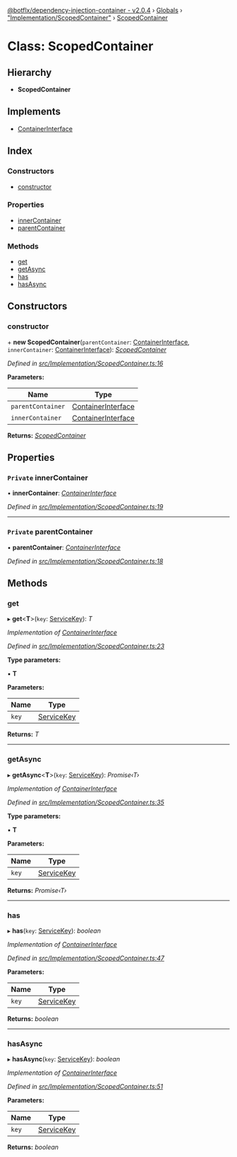 [@botflx/dependency-injection-container - v2.0.4](../README.md) › [Globals](../globals.md) › ["Implementation/ScopedContainer"](../modules/_implementation_scopedcontainer_.md) › [ScopedContainer](_implementation_scopedcontainer_.scopedcontainer.md)

# Class: ScopedContainer

## Hierarchy

* **ScopedContainer**

## Implements

* [ContainerInterface](../interfaces/_interfaces_.containerinterface.md)

## Index

### Constructors

* [constructor](_implementation_scopedcontainer_.scopedcontainer.md#constructor)

### Properties

* [innerContainer](_implementation_scopedcontainer_.scopedcontainer.md#private-innercontainer)
* [parentContainer](_implementation_scopedcontainer_.scopedcontainer.md#private-parentcontainer)

### Methods

* [get](_implementation_scopedcontainer_.scopedcontainer.md#get)
* [getAsync](_implementation_scopedcontainer_.scopedcontainer.md#getasync)
* [has](_implementation_scopedcontainer_.scopedcontainer.md#has)
* [hasAsync](_implementation_scopedcontainer_.scopedcontainer.md#hasasync)

## Constructors

###  constructor

\+ **new ScopedContainer**(`parentContainer`: [ContainerInterface](../interfaces/_interfaces_.containerinterface.md), `innerContainer`: [ContainerInterface](../interfaces/_interfaces_.containerinterface.md)): *[ScopedContainer](_implementation_scopedcontainer_.scopedcontainer.md)*

*Defined in [src/Implementation/ScopedContainer.ts:16](https://github.com/botflux/dependency-injection-container/blob/aff9924/packages/DIContainer/src/Implementation/ScopedContainer.ts#L16)*

**Parameters:**

Name | Type |
------ | ------ |
`parentContainer` | [ContainerInterface](../interfaces/_interfaces_.containerinterface.md) |
`innerContainer` | [ContainerInterface](../interfaces/_interfaces_.containerinterface.md) |

**Returns:** *[ScopedContainer](_implementation_scopedcontainer_.scopedcontainer.md)*

## Properties

### `Private` innerContainer

• **innerContainer**: *[ContainerInterface](../interfaces/_interfaces_.containerinterface.md)*

*Defined in [src/Implementation/ScopedContainer.ts:19](https://github.com/botflux/dependency-injection-container/blob/aff9924/packages/DIContainer/src/Implementation/ScopedContainer.ts#L19)*

___

### `Private` parentContainer

• **parentContainer**: *[ContainerInterface](../interfaces/_interfaces_.containerinterface.md)*

*Defined in [src/Implementation/ScopedContainer.ts:18](https://github.com/botflux/dependency-injection-container/blob/aff9924/packages/DIContainer/src/Implementation/ScopedContainer.ts#L18)*

## Methods

###  get

▸ **get**<**T**>(`key`: [ServiceKey](../modules/_interfaces_.md#servicekey)): *T*

*Implementation of [ContainerInterface](../interfaces/_interfaces_.containerinterface.md)*

*Defined in [src/Implementation/ScopedContainer.ts:23](https://github.com/botflux/dependency-injection-container/blob/aff9924/packages/DIContainer/src/Implementation/ScopedContainer.ts#L23)*

**Type parameters:**

▪ **T**

**Parameters:**

Name | Type |
------ | ------ |
`key` | [ServiceKey](../modules/_interfaces_.md#servicekey) |

**Returns:** *T*

___

###  getAsync

▸ **getAsync**<**T**>(`key`: [ServiceKey](../modules/_interfaces_.md#servicekey)): *Promise‹T›*

*Implementation of [ContainerInterface](../interfaces/_interfaces_.containerinterface.md)*

*Defined in [src/Implementation/ScopedContainer.ts:35](https://github.com/botflux/dependency-injection-container/blob/aff9924/packages/DIContainer/src/Implementation/ScopedContainer.ts#L35)*

**Type parameters:**

▪ **T**

**Parameters:**

Name | Type |
------ | ------ |
`key` | [ServiceKey](../modules/_interfaces_.md#servicekey) |

**Returns:** *Promise‹T›*

___

###  has

▸ **has**(`key`: [ServiceKey](../modules/_interfaces_.md#servicekey)): *boolean*

*Implementation of [ContainerInterface](../interfaces/_interfaces_.containerinterface.md)*

*Defined in [src/Implementation/ScopedContainer.ts:47](https://github.com/botflux/dependency-injection-container/blob/aff9924/packages/DIContainer/src/Implementation/ScopedContainer.ts#L47)*

**Parameters:**

Name | Type |
------ | ------ |
`key` | [ServiceKey](../modules/_interfaces_.md#servicekey) |

**Returns:** *boolean*

___

###  hasAsync

▸ **hasAsync**(`key`: [ServiceKey](../modules/_interfaces_.md#servicekey)): *boolean*

*Implementation of [ContainerInterface](../interfaces/_interfaces_.containerinterface.md)*

*Defined in [src/Implementation/ScopedContainer.ts:51](https://github.com/botflux/dependency-injection-container/blob/aff9924/packages/DIContainer/src/Implementation/ScopedContainer.ts#L51)*

**Parameters:**

Name | Type |
------ | ------ |
`key` | [ServiceKey](../modules/_interfaces_.md#servicekey) |

**Returns:** *boolean*
